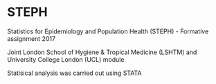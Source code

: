 # STEPH
Statistics for Epidemiology and Population Health (STEPH) - Formative assignment 2017

Joint London School of Hygiene & Tropical Medicine (LSHTM) and University College London (UCL) module

Statisical analysis was carried out using STATA

